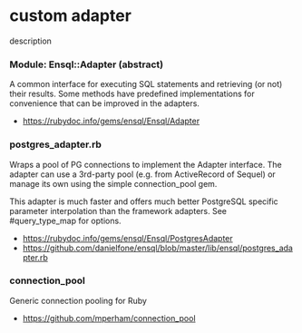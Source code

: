 # custom adapter

description

### Module: Ensql::Adapter (abstract)

A common interface for executing SQL statements and retrieving (or not) their
results. Some methods have predefined implementations for convenience that can
be improved in the adapters.

- https://rubydoc.info/gems/ensql/Ensql/Adapter

### postgres_adapter.rb

Wraps a pool of PG connections to implement the Adapter interface. The adapter
can use a 3rd-party pool (e.g. from ActiveRecord of Sequel) or manage its own
using the simple connection_pool gem.

This adapter is much faster and offers much better PostgreSQL specific parameter
interpolation than the framework adapters. See #query_type_map for options.

- https://rubydoc.info/gems/ensql/Ensql/PostgresAdapter
- https://github.com/danielfone/ensql/blob/master/lib/ensql/postgres_adapter.rb

### connection_pool

Generic connection pooling for Ruby

- https://github.com/mperham/connection_pool
